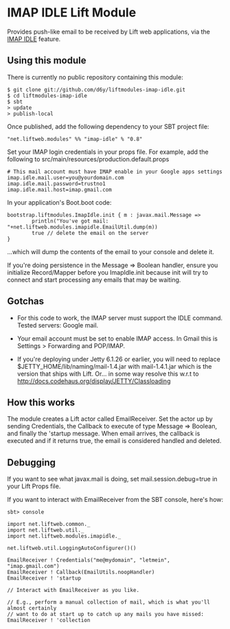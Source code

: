 # IMAP IDLE Lift Module

Provides push-like email to be received by Lift web applications, via the [IMAP IDLE](http://en.wikipedia.org/wiki/IMAP_IDLE) feature.

## Using this module

There is currently no public repository containing this module:

    $ git clone git://github.com/d6y/liftmodules-imap-idle.git
    $ cd liftmodules-imap-idle
    $ sbt
    > update
    > publish-local

Once published, add the following dependency to your SBT project file:

	"net.liftweb.modules" %% "imap-idle" % "0.8"

Set your IMAP login credentials in your props file.  For example, add the following to src/main/resources/production.default.props

	# This mail account must have IMAP enable in your Google apps settings 
	imap.idle.mail.user=you@yourdomain.com
	imap.idle.mail.password=trustno1
	imap.idle.mail.host=imap.gmail.com

In your application's Boot.boot code:

	bootstrap.liftmodules.ImapIdle.init { m : javax.mail.Message => 
			println("You've got mail: "+net.liftweb.modules.imapidle.EmailUtil.dump(m))
			true // delete the email on the server
	}

...which will dump the contents of the email to your console and delete it.

If you're doing persistence in the Message => Boolean handler, ensure you initialize Record/Mapper before you ImapIdle.init because init will try to connect and start processing any emails that may be waiting. 

## Gotchas

 * For this code to work, the IMAP server must support the IDLE command.  Tested servers: Google mail.

 * Your email account must be set to enable IMAP access.  In Gmail this is Settings > Forwarding and POP/IMAP.

 * If you're deploying under Jetty 6.1.26 or earlier, you will need to replace $JETTY_HOME/lib/naming/mail-1.4.jar with mail-1.4.1.jar which
is the version that ships with Lift. Or... in some way resolve this w.r.t to http://docs.codehaus.org/display/JETTY/Classloading


## How this works

The module creates a Lift actor called EmailReceiver.  Set the actor up by sending Credentials, the Callback to execute of type Message => Boolean, and finally the 'startup message.   When email arrives, the callback is executed and if it returns true, the email is considered handled and deleted. 

## Debugging

If you want to see what javax.mail is doing, set mail.session.debug=true in your Lift Props file.

If you want to interact with EmailReceiver from the SBT console, here's how:

	sbt> console

	import net.liftweb.common._
	import net.liftweb.util._
	import net.liftweb.modules.imapidle._

	net.liftweb.util.LoggingAutoConfigurer()()

	EmailReceiver ! Credentials("me@mydomain", "letmein", "imap.gmail.com")
	EmailReceiver ! Callback(EmailUtils.noopHandler)
	EmailReceiver ! 'startup    
	                                 
	// Interact with EmailReceiver as you like.

	// E.g., perform a manual collection of mail, which is what you'll almost certainly
	// want to do at start up to catch up any mails you have missed:
	EmailReceiver ! 'collection

